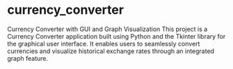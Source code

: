 # currency_converter
Currency Converter with GUI and Graph Visualization This project is a Currency Converter application built using Python and the Tkinter library for the graphical user interface. It enables users to seamlessly convert currencies and visualize historical exchange rates through an integrated graph feature.
